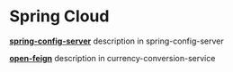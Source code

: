# Spring Cloud

[**spring-config-server**](https://github.com/farzadafi/Spring/tree/master/Spring_Cloud/2_MicroService_SpringCloud/spring-cloud-config-server)
description in spring-config-server

[**open-feign**](https://github.com/farzadafi/Spring/tree/master/Spring_Cloud/2_MicroService_SpringCloud/currency-conversion-service)
description in currency-conversion-service